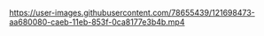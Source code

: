 
https://user-images.githubusercontent.com/78655439/121698473-aa680080-caeb-11eb-853f-0ca8177e3b4b.mp4

